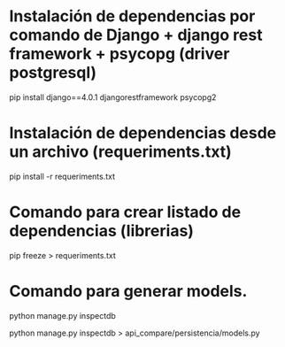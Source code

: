 
# Instalación de dependencias por comando de Django + django rest framework + psycopg (driver postgresql)
pip install django==4.0.1 djangorestframework psycopg2

# Instalación de dependencias desde un archivo (requeriments.txt)
pip install -r requeriments.txt

# Comando para crear listado de dependencias (librerias)
pip freeze > requeriments.txt

# Comando para generar models.

python manage.py inspectdb

python manage.py inspectdb > api_compare/persistencia/models.py